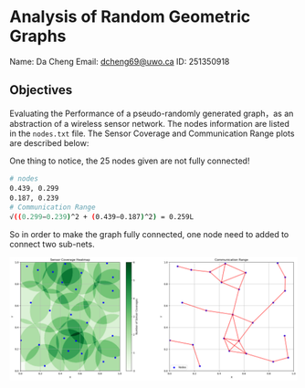 # Analysis of Random Geometric Graphs

Name: Da Cheng
Email: dcheng69@uwo.ca
ID: 251350918

## Objectives

Evaluating the Performance of a pseudo-randomly generated graph，as an abstraction of a wireless sensor network. The nodes information are listed in the `nodes.txt` file. The Sensor Coverage and Communication Range plots are described below:

One thing to notice, the 25 nodes given are not fully connected!

```bash
# nodes
0.439, 0.299
0.187, 0.239
# Communication Range
√((0.299−0.239)^2 + (0.439−0.187)^2) = 0.259L
```

So in order to make the graph fully connected, one node need to added to connect two sub-nets.

![RGG_overview](../Documentation/res/RGG_overview.png)




